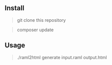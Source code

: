 ## Install

> git clone this repository

> composer update

## Usage

> ./raml2html generate input.raml output.html


